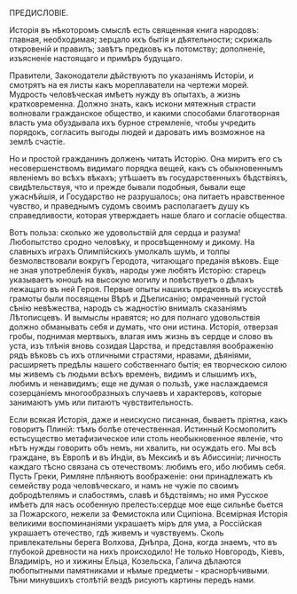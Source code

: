 ПРЕДИСЛОВІЕ.

Исторія въ нѣкоторомъ смыслѣ есть священная книга народовъ: главная, необходимая; зерцало ихъ бытія и дѣятельности; скрижаль откровеній и правилъ; завѣтъ предковъ къ потомству; дополненіе, изъясненіе настоящаго и примѣръ будущаго.

Правители, Законодатели дѣйствуютъ по указаніямъ Исторіи, и смотрятъ на ея листы какъ мореплаватели на чертежи морей. Мудрость человѣческая имѣетъ нужду въ опытахъ, а жизнь кратковременна. Должно знать, какъ искони мятежныя страсти волновали гражданское общество, и какими способами благотворная власть ума обуздывала ихъ бурное стремленіе, чтобы учредить порядокъ, согласить выгоды людей и даровать имъ возможное на землѣ счастіе. 

Но и простой гражданинъ долженъ читать Исторію. Она миритъ его съ несовершенствомъ видимаго порядка вещей, какъ съ обыкновеннымъ явленіемъ во всѣхъ вѣкахъ; утѣшаетъ въ государственныхъ бѣдствіяхъ, свидѣтельствуя, что и прежде бывали подобныя, бывали еще ужаснѣйшія, и Государство не разрушалось; она питаетъ нравственное чувство, и праведнымъ судомъ своимъ располагаетъ душу къ справедливости, которая утверждаетъ наше благо и согласіе общества. 

Вотъ польза: сколько же удовольствій для сердца и разума! Любопытство сродно человѣку, и просвѣщенному и дикому. На славныхъ играхъ Олимпійскихъ умолкалъ шумъ, и толпы безмолвствовали вокругъ Геродота, читающаго преданія вѣковъ. Еще не зная употребленія буквъ, народы уже любятъ Исторію: старецъ указываетъ юношѣ на высокую могилу и повѣствуетъ о дѣлахъ лежащаго въ ней Героя. Первые опыты нашихъ предковъ въ искусствѣ грамоты были посвящены Вѣрѣ и Дѣеписанію; омраченный густой сѣнію невѣжества, народъ съ жадностію внималъ сказаніямъ Лѣтописцевъ. И вымыслы нравятся; но для полнаго удовольствія должно обманывать себя и думать, что они истина. Исторія, отверзая гробы, поднимая мертвыхъ, влагая имъ жизнь въ сердце и слово въ уста, изъ тлѣнія вновь созидая Царства, и представляя воображенію рядъ вѣковъ съ ихъ отличными страстями, нравами, дѣяніями, расширяетъ предѣлы нашего собственнаго бытія; ея творческою силою мы живемъ съ людьми всѣхъ временъ, видимъ и слышимъ ихъ, любимъ и ненавидимъ; еще не думая о пользѣ, уже наслаждаемся созерцаніемъ многообразныхъ случаевъ и характеровъ, которые занимаютъ умъ или питаютъ чувствительность.

Если всякая Исторія, даже и неискусно писанная, бываетъ пріятна, какъ говоритъ ​Плиній​: ​тѣмъ​ болѣе отечественная. Истинный Космополитъ ​есть​ существо метафизическое или столь необыкновенное явленіе, что нѣтъ нужды говорить объ ​немъ​, ни хвалить, ни осуждать его. Мы ​всѣ​ граждане, въ Европѣ и въ Индіи, въ Мексикѣ и въ Абиссиніи; личность каждаго тѣсно связана съ отечествомъ: любимъ его, ибо любимъ себя. Пусть Греки, Римляне плѣняютъ воображеніе: ​они​ принадлежатъ къ семейству рода человѣческаго, и намъ не чужіе по своимъ добродѣтелямъ и слабостямъ, славѣ и бѣдствіямъ; но имя Русское имѣетъ для насъ особенную прелесть: ​сердце​ мое еще сильнѣе бьется за ​Пожарского​, нежели за Фемистокла или Сципіона. Всемірная Исторія великими воспоминаніями украшаетъ ​міръ​ для ума, а Россійская украшаетъ отечество, гдѣ живемъ и чувствуемъ. Сколь привлекательны берега Волхова, Днѣпра, Дона, когда знаемъ, что въ глубокой древности на нихъ происходило! Не только Новгородъ, Кіевъ, Владиміръ, но и хижины Ельца, ​Козельска​, ​Галича​ дѣлаются любопытными памятниками и ​нѣмые​ предметы - краснорѣчивыми. Тѣни минувшихъ столѣтій вездѣ рисуютъ картины передъ нами. 

